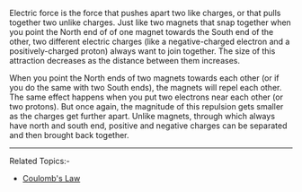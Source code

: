 Electric force is the force that pushes apart two like charges, or that pulls together two unlike charges. Just like two magnets that snap together when you point the North end of of one magnet towards the South end of the other, two different electric charges (like a negative-charged electron and a positively-charged proton) always want to join together. The size of this attraction decreases as the distance between them increases.

When you point the North ends of two magnets towards each other (or if you do the same with two South ends), the magnets will repel each other. The same effect happens when you put two electrons near each other (or two protons). But once again, the magnitude of this repulsion gets smaller as the charges get further apart. Unlike magnets, through which always have north and south end, positive and negative charges can be separated and then brought back together.

---
Related Topics:-
- [Coulomb's Law](Coulomb's%20Law.md)